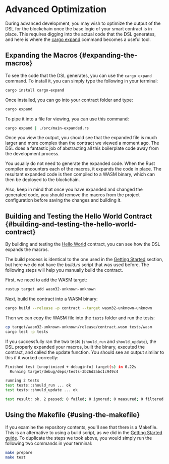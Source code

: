 # Advanced Optimization

During advanced development, you may wish to optimize the output of the DSL for the blockchain once the base logic of your smart contract is in place. This requires digging into the actual code that the DSL generates, and here is where the [cargo expand](https://github.com/dtolnay/cargo-expand) command becomes a useful tool.

## Expanding the Macros {#expanding-the-macros}

To see the code that the DSL generates, you can use the `cargo expand` command. To install it, you can simply type the following in your terminal:

```bash
cargo install cargo-expand
```

Once installed, you can go into your contract folder and type:

```bash
cargo expand
```

To pipe it into a file for viewing, you can use this command:

```bash
cargo expand | ./src/main-expanded.rs
```

Once you view the output, you should see that the expanded file is much larger and more complex than the contract we viewed a moment ago. The DSL does a fantastic job of abstracting all this boilerplate code away from the development process.

You usually do not need to generate the expanded code. When the Rust compiler encounters each of the macros, it expands the code in place. The resultant expanded code is then compiled to a WASM binary, which can then be deployed to the blockchain.

Also, keep in mind that once you have expanded and changed the generated code, you should remove the macros from the project configuration before saving the changes and building it.

## Building and Testing the Hello World Contract {#building-and-testing-the-hello-world-contract}

By building and testing the [Hello World](https://github.com/dimension-labs/hello-world) contract, you can see how the DSL expands the macros.

The build process is identical to the one used in the [Getting Started](../getting-started.md) section, but here we do not have the _build.rs_ script that was used before. The following steps will help you manually build the contract.

First, we need to add the WASM target:

```bash
rustup target add wasm32-unknown-unknown
```

Next, build the contract into a WASM binary:

```bash
cargo build --release -p contract --target wasm32-unknown-unknown
```

Then we can copy the WASM file into the `tests` folder and run the tests:

```bash
cp target/wasm32-unknown-unknown/release/contract.wasm tests/wasm
cargo test -p tests
```

If you successfully ran the two tests (`should_run` and `should_update`), the DSL properly expanded your macros, built the binary, executed the contract, and called the update function. You should see an output similar to this if it worked correctly:

```bash
Finished test [unoptimized + debuginfo] target(s) in 0.22s
  Running target/debug/deps/tests-3b26d2abc1c949c4

running 2 tests
test tests::should_run ... ok
test tests::should_update ... ok

test result: ok. 2 passed; 0 failed; 0 ignored; 0 measured; 0 filtered out; finished in 0.71s
```

## Using the Makefile {#using-the-makefile}

If you examine the repository contents, you'll see that there is a Makefile. This is an alternative to using a build script, as we did in the [Getting Started guide](../getting-started.md). To duplicate the steps we took above, you would simply run the following two commands in your terminal:

```bash
make prepare
make test
```

